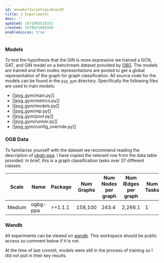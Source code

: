```yaml
---
id: mnwwke73vjuhtxqsv0ues8t
title: 3 Experiments
desc: ''
updated: 1671083519352
created: 1670641888304
enableGiscus: true
---
```

### Models
To test the hypothesis that the GIN is more expressive we trained a GCN, GAT, and GIN model on a benchmark dataset provided by [OBG](https://ogb.stanford.edu/). The models are trained and then nodes representations are pooled to get a global representation of the graph for graph classification. All source code for the models can be found in the `pyg_gym` directory. Specifically the following files are used to train models:
- [[pyg_gym/main.py]]
- [[pyg_gym/metrics.py]]
- [[pyg_gym/models.py]]
- [[pyg_gym/mp.py]]
- [[pyg_gym/pool.py]]
- [[pyg_gym/runner.py]]
- [[pyg_gym/config_override.py]]

### OGB Data
To familiarize yourself with the dataset we recommend reading the description of [obgb-ppa](https://ogb.stanford.edu/docs/graphprop/#ogbg-ppa). I have copied the relevant row from the data table provided. In brief, this is a graph classification tasks over 37 different classes.

| Scale  | Name     | Package | Num Graphs | Num Nodes per graph | Num lEdges per graph | Num Tasks | Split Type | Task Type                  | Metric   |
|--------|----------|---------|------------|---------------------|----------------------|-----------|------------|----------------------------|----------|
| Medium | ogbg-ppa | >=1.1.1 | 158,100    | 243.4               | 2,266.1              | 1         | Species    | Multi-class classification | Accuracy |

### Wandb

All experiments can be viewed on [wandb](https://wandb.ai/mjvolk3/MATH-490-Project?workspace=user-mjvolk3). This workspace should be public access so comment below if it is not.

<!-- TODO update. -->
At the time of last commit, models were still in the process of training so I did not pull in their key results.